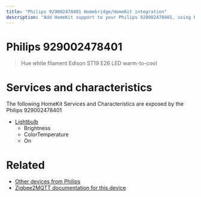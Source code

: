 ```yaml
---
title: "Philips 929002478401 Homebridge/HomeKit integration"
description: "Add HomeKit support to your Philips 929002478401, using Homebridge, Zigbee2MQTT and homebridge-z2m."
---
```

<!---
This file has been GENERATED using src/docgen/docgen.ts
DO NOT EDIT THIS FILE MANUALLY!
-->
# Philips 929002478401
> Hue white filament Edison ST19 E26 LED warm-to-cool


# Services and characteristics
The following HomeKit Services and Characteristics are exposed by
the Philips 929002478401

* [Lightbulb](../../light.md)
  * Brightness
  * ColorTemperature
  * On


# Related
* [Other devices from Philips](../index.md#philips)
* [Zigbee2MQTT documentation for this device](https://www.zigbee2mqtt.io/devices/929002478401.html)